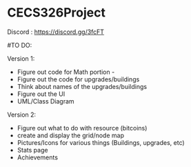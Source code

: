 # CECS326Project

Discord : https://discord.gg/3fcFT


#TO DO:

Version 1:
- Figure out code for Math portion
      - 
- Figure out the code for upgrades/buildings
- Think about names of the upgrades/buildings
- Figure out the UI
- UML/Class Diagram


Version 2:
- Figure out what to do with resource (bitcoins)
- create and display the grid/node map
- Pictures/Icons for various things (Buildings, upgrades, etc)
- Stats page
- Achievements

